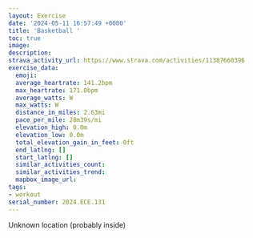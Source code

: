 ```yaml
---
layout: Exercise
date: '2024-05-11 16:57:49 +0000'
title: 'Basketball '
toc: true
image:
description:
strava_activity_url: https://www.strava.com/activities/11387660396
exercise_data:
  emoji:
  average_heartrate: 141.2bpm
  max_heartrate: 171.0bpm
  average_watts: W
  max_watts: W
  distance_in_miles: 2.63mi
  pace_per_mile: 28m39s/mi
  elevation_high: 0.0m
  elevation_low: 0.0m
  total_elevation_gain_in_feet: 0ft
  end_latlng: []
  start_latlng: []
  similar_activities_count:
  similar_activities_trend:
  mapbox_image_url:
tags:
- workout
serial_number: 2024.ECE.131
---
```

Unknown location (probably inside)
